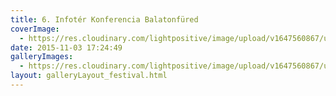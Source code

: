 ```yaml
---
title: 6. Infotér Konferencia Balatonfüred
coverImage:
  - https://res.cloudinary.com/lightpositive/image/upload/v1647560867/uploads/6.%20Infot%C3%A9r%20Konferencia%20Balatonf%C3%BCred/Infoter_hir.jpg
date: 2015-11-03 17:24:49
galleryImages: 
  - https://res.cloudinary.com/lightpositive/image/upload/v1647560867/uploads/6.%20Infot%C3%A9r%20Konferencia%20Balatonf%C3%BCred/Infoter_hir.jpg
layout: galleryLayout_festival.html
---
```

